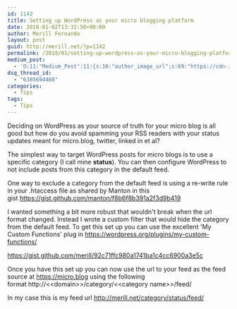 ```yaml
---
id: 1142
title: Setting up WordPress as your micro blogging platform
date: 2018-01-02T13:32:50+00:00
author: Merill Fernando
layout: post
guid: http://merill.net/?p=1142
permalink: /2018/01/setting-up-wordpress-as-your-micro-blogging-platform/
medium_post:
  - 'O:11:"Medium_Post":11:{s:16:"author_image_url";s:69:"https://cdn-images-1.medium.com/fit/c/200/200/0*nOSMyIhdQJ9325FH.jpeg";s:10:"author_url";s:26:"https://medium.com/@merill";s:11:"byline_name";N;s:12:"byline_email";N;s:10:"cross_link";s:2:"no";s:2:"id";s:12:"a818448367ee";s:21:"follower_notification";s:3:"yes";s:7:"license";s:19:"all-rights-reserved";s:14:"publication_id";s:12:"99858869fb3c";s:6:"status";s:6:"public";s:3:"url";s:92:"https://medium.com/@merill/setting-up-wordpress-as-your-micro-blogging-platform-a818448367ee";}'
dsq_thread_id:
  - "6385694468"
categories:
  - Tips
tags:
  - Tips
---
```

Deciding on WordPress as your source of truth for your micro blog is all good but how do you avoid spamming your RSS readers with your status updates meant for micro.blog, twitter, linked in et al?

The simplest way to target WordPress posts for micro blogs is to use a specific category (I call mine <strong>status</strong>). You can then configure WordPress to not include posts from this category in the default feed.

One way to exclude a category from the default feed is using a re-write rule in your .htaccess file as shared by Manton in this gist <a href="https://gist.github.com/manton/f8b6f8b391a2f3d9b419">https://gist.github.com/manton/f8b6f8b391a2f3d9b419</a>

I wanted something a bit more robust that wouldn't break when the url format changed. Instead I wrote a custom filter that would hide the category from the default feed. To get this set up you can use the excellent 'My Custom Functions' plug in <a href="https://wordpress.org/plugins/my-custom-functions/">https://wordpress.org/plugins/my-custom-functions/</a>

https://gist.github.com/merill/92c71ffc980a1741ba1c4cc6900a3e5c

Once you have this set up you can now use the url to your feed as the feed source at <a href="https://micro.blog">https://micro.blog</a> using the following format http://&lt;&lt;domain&gt;&gt;/category/&lt;&lt;category name&gt;&gt;/feed/

In my case this is my feed url <a href="http://merill.net/category/status/feed/">http://merill.net/category/status/feed/</a>